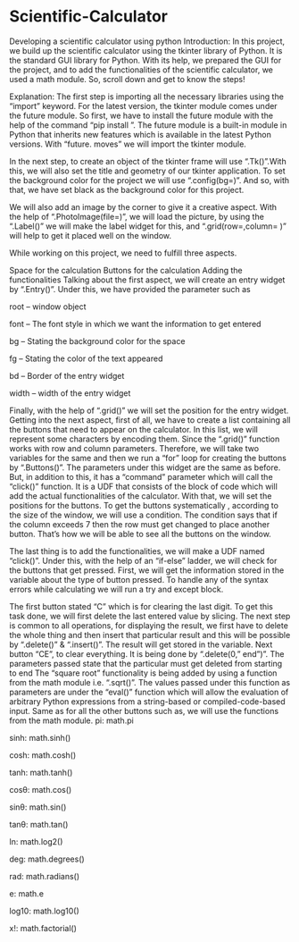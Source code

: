 # Scientific-Calculator
Developing a scientific calculator using python
Introduction:
In this project, we build up the scientific calculator using the tkinter library of Python. It is the standard GUI library for Python. With its help, we prepared the GUI for the project, and to add the functionalities of the scientific calculator, we used a math module. So, scroll down and get to know the steps!

Explanation:
The first step is importing all the necessary libraries using the “import” keyword. For the latest version, the tkinter module comes under the future module. So first, we have to install the future module with the help of the command “pip install <module-name>”. The future module is a built-in module in Python that inherits new features which is available in the latest Python versions. With “future. moves” we will import the tkinter module.

In the next step, to create an object of the tkinter frame will use “.Tk()”.With this, we will also set the title and geometry of our tkinter application. To set the background color for the project we will use “.config(bg=<color name>)”. And so, with that, we have set black as the background color for this project.

We will also add an image by the corner to give it a creative aspect. With the help of “.PhotoImage(file=<filename>)”, we will load the picture, by using the “.Label()” we will make the label widget for this, and “.grid(row=,column= )” will help to get it placed well on the window.

While working on this project, we need to fulfill three aspects.

Space for the calculation
Buttons for the calculation
Adding the functionalities
Talking about the first aspect, we will create an entry widget by “.Entry()”. Under this, we have provided the parameter such as

root – window object

font – The font style in which we want the information to get entered

bg – Stating the background color for the space

fg – Stating the color of the text appeared

bd – Border of the entry widget

width – width of the entry widget

Finally, with the help of “.grid()” we will set the position for the entry widget.
Getting into the next aspect, first of all, we have to create a list containing all the buttons that need to appear on the calculator. In this list, we will represent some characters by encoding them. Since the “.grid()” function works with row and column parameters. Therefore, we will take two variables for the same and then we run a “for” loop for creating the buttons by “.Buttons()”. The parameters under this widget are the same as before. But, in addition to this, it has a “command” parameter which will call the “click()” function. It is a UDF that consists of the block of code which will add the actual functionalities of the calculator. With that, we will set the positions for the buttons. To get the buttons systematically , according to the size of the window, we will use a condition. The condition says that if the column exceeds 7 then the row must get changed to place another button. That’s how we will be able to see all the buttons on the window.

The last thing is to add the functionalities, we will make a UDF named “click()”. Under this, with the help of an “if-else” ladder, we will check for the buttons that get pressed. First, we will get the information stored in the variable about the type of button pressed. To handle any of the syntax errors while calculating we will run a try and except block.

The first button stated “C” which is for clearing the last digit. To get this task done, we will first delete the last entered value by slicing. The next step is common to all operations, for displaying the result, we first have to delete the whole thing and then insert that particular result and this will be possible by “.delete()” & “.insert()”. The result will get stored in the variable.
Next button “CE”, to clear everything. It is being done by “.delete(0,” end”)”. The parameters passed state that the particular must get deleted from starting to end
The “square root” functionality is being added by using a function from the math module i.e. “.sqrt()”. The values passed under this function as parameters are under the “eval()” function which will allow the evaluation of arbitrary Python expressions from a string-based or compiled-code-based input.
Same as for all the other buttons such as, we will use the functions from the math module.
pi: math.pi

sinh: math.sinh()

cosh: math.cosh()

tanh: math.tanh()

cosθ: math.cos()

sinθ: math.sin()

tanθ: math.tan()

ln: math.log2()

deg: math.degrees()

rad: math.radians()

e: math.e

log10: math.log10()

x!: math.factorial()
